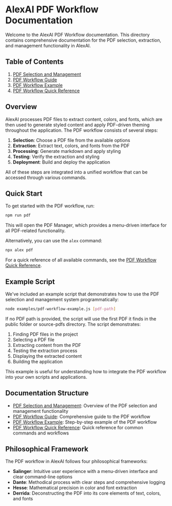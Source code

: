 # AlexAI PDF Workflow Documentation

Welcome to the AlexAI PDF Workflow documentation. This directory contains comprehensive documentation for the PDF selection, extraction, and management functionality in AlexAI.

## Table of Contents

1. [PDF Selection and Management](./PDF_SELECTION_README.md)
2. [PDF Workflow Guide](./PDF_WORKFLOW_GUIDE.md)
3. [PDF Workflow Example](./PDF_WORKFLOW_EXAMPLE.md)
4. [PDF Workflow Quick Reference](./PDF_WORKFLOW_QUICKREF.md)

## Overview

AlexAI processes PDF files to extract content, colors, and fonts, which are then used to generate styled content and apply PDF-driven theming throughout the application. The PDF workflow consists of several steps:

1. **Selection**: Choose a PDF file from the available options
2. **Extraction**: Extract text, colors, and fonts from the PDF
3. **Processing**: Generate markdown and apply styling
4. **Testing**: Verify the extraction and styling
5. **Deployment**: Build and deploy the application

All of these steps are integrated into a unified workflow that can be accessed through various commands.

## Quick Start

To get started with the PDF workflow, run:

```bash
npm run pdf
```

This will open the PDF Manager, which provides a menu-driven interface for all PDF-related functionality.

Alternatively, you can use the `alex` command:

```bash
npx alex pdf
```

For a quick reference of all available commands, see the [PDF Workflow Quick Reference](./PDF_WORKFLOW_QUICKREF.md).

## Example Script

We've included an example script that demonstrates how to use the PDF selection and management system programmatically:

```bash
node examples/pdf-workflow-example.js [pdf-path]
```

If no PDF path is provided, the script will use the first PDF it finds in the public folder or source-pdfs directory. The script demonstrates:

1. Finding PDF files in the project
2. Selecting a PDF file
3. Extracting content from the PDF
4. Testing the extraction process
5. Displaying the extracted content
6. Building the application

This example is useful for understanding how to integrate the PDF workflow into your own scripts and applications.

## Documentation Structure

- [PDF Selection and Management](./PDF_SELECTION_README.md): Overview of the PDF selection and management functionality
- [PDF Workflow Guide](./PDF_WORKFLOW_GUIDE.md): Comprehensive guide to the PDF workflow
- [PDF Workflow Example](./PDF_WORKFLOW_EXAMPLE.md): Step-by-step example of the PDF workflow
- [PDF Workflow Quick Reference](./PDF_WORKFLOW_QUICKREF.md): Quick reference for common commands and workflows

## Philosophical Framework

The PDF workflow in AlexAI follows four philosophical frameworks:

- **Salinger**: Intuitive user experience with a menu-driven interface and clear command-line options
- **Dante**: Methodical process with clear steps and comprehensive logging
- **Hesse**: Mathematical precision in color and font extraction
- **Derrida**: Deconstructing the PDF into its core elements of text, colors, and fonts
